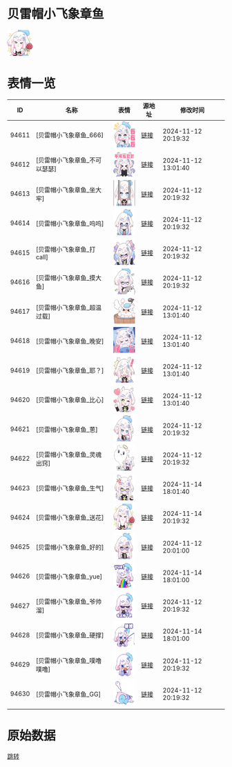 # 贝雷帽小飞象章鱼

<img src="./cover.png" height="60" alt="cover" />

# 表情一览

|ID|名称|表情|源地址|修改时间|
|----|----|----|----|----|
|94611|[贝雷帽小飞象章鱼_666]|<img src="./pic/094611_%5B贝雷帽小飞象章鱼_666%5D.png" height="60" alt="666"/>|[链接](https://i0.hdslb.com/bfs/garb/aaebabd3b3bb9129615a47466f96b1d84d753d13.png)|2024-11-12 20:19:32|
|94612|[贝雷帽小飞象章鱼_不可以瑟瑟]|<img src="./pic/094612_%5B贝雷帽小飞象章鱼_不可以瑟瑟%5D.png" height="60" alt="不可以瑟瑟"/>|[链接](https://i0.hdslb.com/bfs/garb/cd4bf129393ecc5f5eea471a6272344fd2b508dd.png)|2024-11-12 13:01:40|
|94613|[贝雷帽小飞象章鱼_坐大牢]|<img src="./pic/094613_%5B贝雷帽小飞象章鱼_坐大牢%5D.png" height="60" alt="坐大牢"/>|[链接](https://i0.hdslb.com/bfs/garb/de9e5086f36e12a705333bff17d6fd47fe3e0ea4.png)|2024-11-12 20:19:32|
|94614|[贝雷帽小飞象章鱼_呜呜]|<img src="./pic/094614_%5B贝雷帽小飞象章鱼_呜呜%5D.png" height="60" alt="呜呜"/>|[链接](https://i0.hdslb.com/bfs/garb/a07e9d19ce6b93d2ead33a9dc673ec98bc151316.png)|2024-11-12 20:19:32|
|94615|[贝雷帽小飞象章鱼_打call]|<img src="./pic/094615_%5B贝雷帽小飞象章鱼_打call%5D.png" height="60" alt="打call"/>|[链接](https://i0.hdslb.com/bfs/garb/08c85d6a43525b469c3a9006a9592a021ee49e7f.png)|2024-11-12 20:19:32|
|94616|[贝雷帽小飞象章鱼_摸大鱼]|<img src="./pic/094616_%5B贝雷帽小飞象章鱼_摸大鱼%5D.png" height="60" alt="摸大鱼"/>|[链接](https://i0.hdslb.com/bfs/garb/e89b2a8976bf2ae7fd526cb08918f65341e97aec.png)|2024-11-12 20:19:32|
|94617|[贝雷帽小飞象章鱼_超温过载]|<img src="./pic/094617_%5B贝雷帽小飞象章鱼_超温过载%5D.png" height="60" alt="超温过载"/>|[链接](https://i0.hdslb.com/bfs/garb/544c90d05f8c51d3a9b6219973523addc92f1953.png)|2024-11-12 13:01:40|
|94618|[贝雷帽小飞象章鱼_晚安]|<img src="./pic/094618_%5B贝雷帽小飞象章鱼_晚安%5D.png" height="60" alt="晚安"/>|[链接](https://i0.hdslb.com/bfs/garb/b4fd778656d7c4fe626b471bcd1b51860d884808.png)|2024-11-12 13:01:40|
|94619|[贝雷帽小飞象章鱼_耶？]|<img src="./pic/094619_%5B贝雷帽小飞象章鱼_耶？%5D.png" height="60" alt="耶？"/>|[链接](https://i0.hdslb.com/bfs/garb/ad89cbfa2e1335a41cfd27b258019503e26c0718.png)|2024-11-12 13:01:40|
|94620|[贝雷帽小飞象章鱼_比心]|<img src="./pic/094620_%5B贝雷帽小飞象章鱼_比心%5D.png" height="60" alt="比心"/>|[链接](https://i0.hdslb.com/bfs/garb/b7fb191f82cbfa0d95ee1becb5616f388f11280e.png)|2024-11-12 13:01:40|
|94621|[贝雷帽小飞象章鱼_蒽]|<img src="./pic/094621_%5B贝雷帽小飞象章鱼_蒽%5D.png" height="60" alt="蒽"/>|[链接](https://i0.hdslb.com/bfs/garb/4386789b522b24e3f72f623240a61e3aae3f2b58.png)|2024-11-12 20:19:32|
|94622|[贝雷帽小飞象章鱼_灵魂出窍]|<img src="./pic/094622_%5B贝雷帽小飞象章鱼_灵魂出窍%5D.png" height="60" alt="灵魂出窍"/>|[链接](https://i0.hdslb.com/bfs/garb/0d86035d92c3eb69d6cb602f8dbe3e6c0e8870cd.png)|2024-11-12 20:19:32|
|94623|[贝雷帽小飞象章鱼_生气]|<img src="./pic/094623_%5B贝雷帽小飞象章鱼_生气%5D.png" height="60" alt="生气"/>|[链接](https://i0.hdslb.com/bfs/garb/eb9f7e3781c2be144199e64304bb9c7da040b38e.png)|2024-11-14 18:01:40|
|94624|[贝雷帽小飞象章鱼_送花]|<img src="./pic/094624_%5B贝雷帽小飞象章鱼_送花%5D.png" height="60" alt="送花"/>|[链接](https://i0.hdslb.com/bfs/garb/5722c7cb5e33d2af54b56bd34c25e3cdd125705b.png)|2024-11-14 20:19:32|
|94625|[贝雷帽小飞象章鱼_好的]|<img src="./pic/094625_%5B贝雷帽小飞象章鱼_好的%5D.png" height="60" alt="好的"/>|[链接](https://i0.hdslb.com/bfs/garb/11ae636ebdbf3f14596f48e9d4765a58285ed08a.png)|2024-11-12 20:01:00|
|94626|[贝雷帽小飞象章鱼_yue]|<img src="./pic/094626_%5B贝雷帽小飞象章鱼_yue%5D.png" height="60" alt="yue"/>|[链接](https://i0.hdslb.com/bfs/garb/3f8201c5104c6f6444b74d0bc06815c68935f8ec.png)|2024-11-14 18:01:00|
|94627|[贝雷帽小飞象章鱼_爷帅溜]|<img src="./pic/094627_%5B贝雷帽小飞象章鱼_爷帅溜%5D.png" height="60" alt="爷帅溜"/>|[链接](https://i0.hdslb.com/bfs/garb/cf2337829f467d4176ae52e5b7ac3d3c53e623a3.png)|2024-11-12 20:19:32|
|94628|[贝雷帽小飞象章鱼_硬撑]|<img src="./pic/094628_%5B贝雷帽小飞象章鱼_硬撑%5D.png" height="60" alt="硬撑"/>|[链接](https://i0.hdslb.com/bfs/garb/69a3c401102ddd29d1fdc8c950845e2a58c852ec.png)|2024-11-14 18:01:00|
|94629|[贝雷帽小飞象章鱼_噗噜噗噜]|<img src="./pic/094629_%5B贝雷帽小飞象章鱼_噗噜噗噜%5D.png" height="60" alt="噗噜噗噜"/>|[链接](https://i0.hdslb.com/bfs/garb/5af732aee2993dbf8af28bdad7132af4952e5936.png)|2024-11-12 20:19:32|
|94630|[贝雷帽小飞象章鱼_GG]|<img src="./pic/094630_%5B贝雷帽小飞象章鱼_GG%5D.png" height="60" alt="GG"/>|[链接](https://i0.hdslb.com/bfs/garb/62184e62b56ae52e256b403a30864daa6ed8e110.png)|2024-11-12 20:19:32|

# 原始数据

[跳转](./raw.json)


